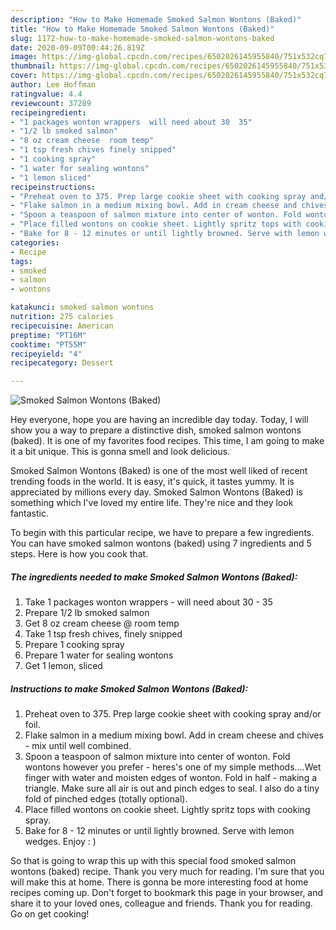 ```yaml
---
description: "How to Make Homemade Smoked Salmon Wontons (Baked)"
title: "How to Make Homemade Smoked Salmon Wontons (Baked)"
slug: 1172-how-to-make-homemade-smoked-salmon-wontons-baked
date: 2020-09-09T00:44:26.819Z
image: https://img-global.cpcdn.com/recipes/6502026145955840/751x532cq70/smoked-salmon-wontons-baked-recipe-main-photo.jpg
thumbnail: https://img-global.cpcdn.com/recipes/6502026145955840/751x532cq70/smoked-salmon-wontons-baked-recipe-main-photo.jpg
cover: https://img-global.cpcdn.com/recipes/6502026145955840/751x532cq70/smoked-salmon-wontons-baked-recipe-main-photo.jpg
author: Lee Hoffman
ratingvalue: 4.4
reviewcount: 37289
recipeingredient:
- "1 packages wonton wrappers  will need about 30  35"
- "1/2 lb smoked salmon"
- "8 oz cream cheese  room temp"
- "1 tsp fresh chives finely snipped"
- "1 cooking spray"
- "1 water for sealing wontons"
- "1 lemon sliced"
recipeinstructions:
- "Preheat oven to 375. Prep large cookie sheet with cooking spray and/or foil."
- "Flake salmon in a medium mixing bowl. Add in cream cheese and chives - mix until well combined."
- "Spoon a teaspoon of salmon mixture into center of wonton. Fold wontons however you prefer - heres&#39;s one of my simple methods....Wet finger with water and moisten edges of wonton. Fold in half - making a triangle. Make sure all air is out and pinch edges to seal. I also do a tiny fold of pinched edges (totally optional)."
- "Place filled wontons on cookie sheet. Lightly spritz tops with cooking spray."
- "Bake for 8 - 12 minutes or until lightly browned. Serve with lemon wedges. Enjoy : )"
categories:
- Recipe
tags:
- smoked
- salmon
- wontons

katakunci: smoked salmon wontons 
nutrition: 275 calories
recipecuisine: American
preptime: "PT16M"
cooktime: "PT55M"
recipeyield: "4"
recipecategory: Dessert

---
```



![Smoked Salmon Wontons (Baked)](https://img-global.cpcdn.com/recipes/6502026145955840/751x532cq70/smoked-salmon-wontons-baked-recipe-main-photo.jpg)

Hey everyone, hope you are having an incredible day today. Today, I will show you a way to prepare a distinctive dish, smoked salmon wontons (baked). It is one of my favorites food recipes. This time, I am going to make it a bit unique. This is gonna smell and look delicious.



Smoked Salmon Wontons (Baked) is one of the most well liked of recent trending foods in the world. It is easy, it's quick, it tastes yummy. It is appreciated by millions every day. Smoked Salmon Wontons (Baked) is something which I've loved my entire life. They're nice and they look fantastic.


To begin with this particular recipe, we have to prepare a few ingredients. You can have smoked salmon wontons (baked) using 7 ingredients and 5 steps. Here is how you cook that.

<!--inarticleads1-->

##### The ingredients needed to make Smoked Salmon Wontons (Baked):

1. Take 1 packages wonton wrappers - will need about 30 - 35
1. Prepare 1/2 lb smoked salmon
1. Get 8 oz cream cheese @ room temp
1. Take 1 tsp fresh chives, finely snipped
1. Prepare 1 cooking spray
1. Prepare 1 water for sealing wontons
1. Get 1 lemon, sliced




<!--inarticleads2-->

##### Instructions to make Smoked Salmon Wontons (Baked):

1. Preheat oven to 375. Prep large cookie sheet with cooking spray and/or foil.
1. Flake salmon in a medium mixing bowl. Add in cream cheese and chives - mix until well combined.
1. Spoon a teaspoon of salmon mixture into center of wonton. Fold wontons however you prefer - heres&#39;s one of my simple methods....Wet finger with water and moisten edges of wonton. Fold in half - making a triangle. Make sure all air is out and pinch edges to seal. I also do a tiny fold of pinched edges (totally optional).
1. Place filled wontons on cookie sheet. Lightly spritz tops with cooking spray.
1. Bake for 8 - 12 minutes or until lightly browned. Serve with lemon wedges. Enjoy : )




So that is going to wrap this up with this special food smoked salmon wontons (baked) recipe. Thank you very much for reading. I'm sure that you will make this at home. There is gonna be more interesting food at home recipes coming up. Don't forget to bookmark this page in your browser, and share it to your loved ones, colleague and friends. Thank you for reading. Go on get cooking!
